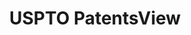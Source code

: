 ---
bigquery: https://console.cloud.google.com/bigquery?p=patents-public-data&d=patentsview&page=dataset
citation: Attribution should be given to PatentsView for use, distribution, or derivative
  works.
code: https://github.com/CSSIP-AIR/PatentsView-Code-Snippets/
contributors: USPTO
cost: None
description: 'PatentsView includes US patent data including raw data (summaries, applications,
  pregrant applications), disambugations of inventors and assignees, and inventor
  gender estimates.  Also foreign priority data, # of figures and sheets, and government
  interest statements.'
documentation: https://patentsview.org/query/builder-faqs
last_edit: 04/12/2022, 15:49:30
location: https://patentsview.org/
maintained_by: USPTO
record_creation_timestamp: 12/2/2020 17:20:46
schema_fields:
- section_id
- disamb_assignee_id_20190820
- term_grant
- subcategory_id
- length
- disamb_inventor_id_20180528
- contract_award_number
- classification_level
- action_date
- subgroup
- assignee_id
- disamb_assignee_id_20200929
- latlong
- section
- term_disclaimer
- date
- latin_name
- disamb_inventor_id_20190820
- organization
- name
- disamb_assignee_id_20191008
- name_last
- level_two
- subgroup_id
- latitude
- sequence
- disamb_inventor_id_20181127
- role
- applicant_type
- inventor_id
- classification_data_source
- category
- main_group
- symbol_position
- state_fips
- group_id
- group
- country
- disamb_inventor_id_20200929
- disamb_assignee_id_20200331
- county
- lname
- ipc_class
- name_first
- level_three
- withdrawn
- level_one
- disamb_inventor_id_20191008
- num_claims
- status
- doctype
- male
- id
- term_extension
- location_id
- ipc_version_indicator
- f102_date
- reldocno
- city
- classification_status
- disamb_assignee_id_20191231
- mainclass_id
- rawlocation_id
- patent_id
- field_id
- publication_number
- designation
- type
- attribution_status
- num
- country_transformed
- _102_date
- f371_date
- disamb_assignee_id_20181127
- filename
- number
- category_id
- male_flag
- disamb_inventor_id_20191231
- title
- lawyer_id
- rawassignee_id
- disclaimer_date
- disamb_inventor_id_20171003
- sector_title
- uuid
- text
- relkind
- deceased
- disamb_inventor_id_20200331
- variety
- disamb_inventor_id_20170808
- _371_date
- disamb_inventor_id_20170307
- rule_47
- abstract
- subclass_id
- county_fips
- exemplary
- state
- disamb_assignee_id_20190312
- disamb_inventor_id_20201229
- longitude
- kind
- dependent
- rawinventor_id
- rel_id
- lapse_of_patent
- series_code
- subclass
- citation_id
- disamb_assignee_id_20200630
- classification_value
- fname
- disamb_inventor_id_20200630
- subsection_id
- num_figures
- gi_statement
- disamb_inventor_id_20190312
- disamb_inventor_id_20171226
- num_sheets
- doc_type
- application_id
- organization_id
- field_title
shortname: patentsview
tags:
- disambiguation
- United States
- gender
terms_of_use: Creative Commons Attribution 4.0 International License.
timeframe: 1963-1999
title: USPTO PatentsView
uuid: cf1780b1-e265-4e49-8d1d-83b9cfe0fd9a
---